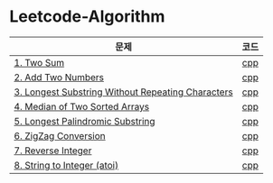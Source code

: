 # Leetcode-Algorithm

| 문제 | 코드 |
| ------------- |:-------------:|
| [1. Two Sum](https://leetcode.com/problems/two-sum/) | [cpp](Leetcode_Algorithm/1.%20Two%20Sum.cpp)| 
| [2. Add Two Numbers](https://leetcode.com/problems/add-two-numbers/) | [cpp](Leetcode_Algorithm/12.%20Add%20Two%20Numbers.cpp)| 
| [3. Longest Substring Without Repeating Characters](https://leetcode.com/problems/longest-substring-without-repeating-characters/) | [cpp](Leetcode_Algorithm/3.%20Longest%20Substring%20Without%20Repeating%20Characters.cpp)| 
| [4. Median of Two Sorted Arrays](https://leetcode.com/problems/median-of-two-sorted-arrays/) | [cpp](Leetcode_Algorithm/4.%20Median%20of%20Two%20Sorted%20Arrays.cpp)| 
| [5. Longest Palindromic Substring](https://leetcode.com/problems/longest-palindromic-substring/) | [cpp](Leetcode_Algorithm/5.%20Longest%20Palindromic%20Substring.cpp)| 
| [6. ZigZag Conversion](https://leetcode.com/problems/zigzag-conversion/) | [cpp](Leetcode_Algorithm/6.%20ZigZag%20Conversion.cpp)| 
| [7. Reverse Integer](https://leetcode.com/problems/reverse-integer/) | [cpp](Leetcode_Algorithm/7.%20Reverse%20Integer.cpp)| 
| [8. String to Integer (atoi)](https://leetcode.com/problems/string-to-integer-atoi/) | [cpp](Leetcode_Algorithm/8.%20String%20to%20Integer%20(atoi).cpp)| 

